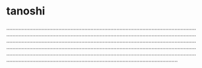 # tanoshi
............................................................................................................................................................................................................................................................................................................................................................................................................................................................................................................................................................................................................................................................................................................................................................
